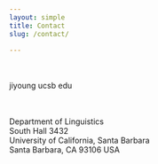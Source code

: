 ```yaml
---
layout: simple
title: Contact
slug: /contact/

---
```


<link rel="stylesheet" href="https://cdnjs.cloudflare.com/ajax/libs/font-awesome/5.13.0/css/all.min.css"  integrity="sha256-h20CPZ0QyXlBuAw7A+KluUYx/3pK+c7lYEpqLTlxjYQ=" crossorigin="anonymous">

<br>
<i class="far fa-envelope"></i><br>
jiyoung <i class="fas fa-at"></i> ucsb <i class="fas fa-circle fa-xs" style="font-size: 0.25rem;"></i> edu <br><br>

<i class="far fa-edit"></i><br>
Department of Linguistics<br>
South Hall 3432<br>
University of California, Santa Barbara<br>
Santa Barbara, CA 93106 USA
